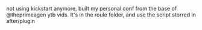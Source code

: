 not using kickstart anymore, built my personal conf from the base of @theprimeagen ytb vids. It's in the roule folder, and use the script storred in after/plugin
